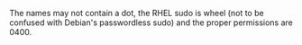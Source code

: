 The names may not contain a dot, the RHEL sudo is wheel (not to be confused
with Debian's passwordless sudo) and the proper permissions are 0400.
